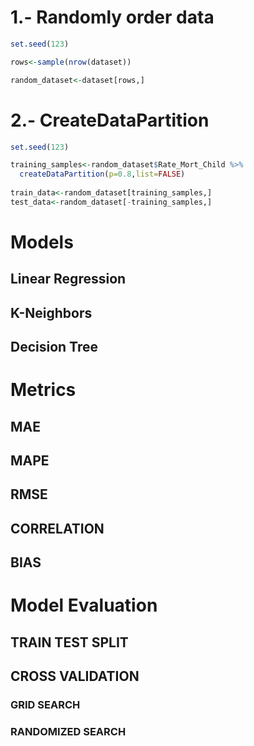 # 1.- Randomly order data
```R
set.seed(123)

rows<-sample(nrow(dataset))

random_dataset<-dataset[rows,]
```

# 2.- CreateDataPartition
```R
set.seed(123)

training_samples<-random_dataset$Rate_Mort_Child %>%
  createDataPartition(p=0.8,list=FALSE)
  
train_data<-random_dataset[training_samples,]
test_data<-random_dataset[-training_samples,]
```

# Models
## Linear Regression
## K-Neighbors
## Decision Tree

# Metrics
## MAE
## MAPE
## RMSE
## CORRELATION
## BIAS


# Model Evaluation
## TRAIN TEST SPLIT
## CROSS VALIDATION
### GRID SEARCH
### RANDOMIZED SEARCH
